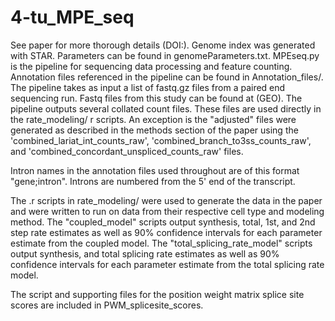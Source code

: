# 4-tu_MPE_seq
See paper for more thorough details (DOI:). Genome index was generated with STAR. Parameters can be found in genomeParameters.txt. MPEseq.py is the pipeline for sequencing data processing and feature counting. Annotation files referenced in the pipeline can be found in Annotation_files/. The pipeline takes as input a list of fastq.gz files from a paired end sequencing run. Fastq files from this study can be found at (GEO). The pipeline outputs several collated count files. These files are used directly in the rate_modeling/ r scripts. An exception is the "adjusted" files were generated as described in the methods section of the paper using the 'combined_lariat_int_counts_raw', 'combined_branch_to3ss_counts_raw', and 'combined_concordant_unspliced_counts_raw' files. 

Intron names in the annotation files used throughout are of this format "gene;intron". Introns are numbered from the 5' end of the transcript.

The .r scripts in rate_modeling/ were used to generate the data in the paper and were written to run on data from their respective cell type and modeling method. The "coupled_model" scripts output synthesis, total, 1st, and 2nd step rate estimates as well as 90% confidence intervals for each parameter estimate from the coupled model. The "total_splicing_rate_model" scripts output synthesis, and total splicing rate estimates as well as 90% confidence intervals for each parameter estimate from the total splicing rate model.

The script and supporting files for the position weight matrix splice site scores are included in PWM_splicesite_scores.
